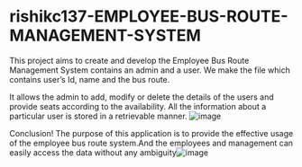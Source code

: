 # rishikc137-EMPLOYEE-BUS-ROUTE-MANAGEMENT-SYSTEM
This project aims to create and develop the Employee Bus Route Management System contains an admin and a user. We make the file which contains user’s Id, name and the bus route.

 It allows the admin to add, modify or delete the details of the users and provide seats according to the availability. All the information about a particular user is stored in a retrievable manner. 
![image](https://user-images.githubusercontent.com/68817256/198262067-99748743-0f23-48e7-adcb-b5066b786608.png)


Conclusion!
The purpose of this application is to provide the effective usage of the employee bus route system.And the employees and management can easily access the data without any ambiguity![image](https://user-images.githubusercontent.com/68817256/198262284-e69cbafe-a183-4cce-b2a1-c1b09e4fe229.png)

